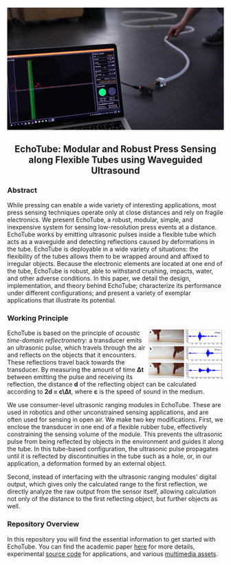 ![EchoTube](assets/media/cover.jpg)

<center><h2>EchoTube: Modular and Robust Press Sensing along Flexible Tubes using Waveguided Ultrasound</h2></center>

### Abstract

While pressing can enable a wide variety of interesting applications, most press sensing techniques operate only at close distances and rely on fragile electronics. We present EchoTube, a robust, modular, simple, and inexpensive system for sensing low-resolution press events at a distance. EchoTube works by emitting ultrasonic pulses inside a flexible tube which acts as a waveguide and detecting reflections caused by deformations in the tube. EchoTube is deployable in a wide variety of situations: the flexibility of the tubes allows them to be wrapped around and affixed to irregular objects. Because the electronic elements are located at one end of the tube, EchoTube is robust, able to withstand crushing, impacts, water, and other adverse conditions. In this paper, we detail the design, implementation, and theory behind EchoTube; characterize its performance under different configurations; and present a variety of exemplar applications that illustrate its potential.

### Working Principle

<img align="right" src="assets/media/position.jpg" width="35%">

EchoTube is based on the principle of *acoustic time-domain reflectrometry*: a transducer emits an ultrasonic pulse, which travels through the air and reflects on the objects that it encounters. These reflections travel back towards the transducer. By measuring the amount of time **Δt** between emitting the pulse and receiving its reflection, the distance **d** of the reflecting object can be calculated according to **2d = c\Δt**, where **c** is the speed of sound in the medium.

We use consumer-level ultrasonic ranging modules in EchoTube. These are used in robotics and other unconstrained sensing applications, and are often used for sensing in open air. We make two key modifications. First, we enclose the transducer in one end of a flexible rubber tube, effectively constraining the sensing volume of the module. This prevents the ultrasonic pulse from being reflected by objects in the environment and guides it along the tube. In this tube-based configuration, the ultrasonic pulse propagates until it is reflected by discontinuities in the tube such as a hole, or, in our application, a deformation formed by an external object.

Second, instead of interfacing with the ultrasonic ranging modules' digital output, which gives only the calculated range to the first reflection, we directly analyze the raw output from the sensor itself, allowing calculation not only of the distance to the first reflecting object, but further objects as well.

### Repository Overview

In this repository you will find the essential information to get started with EchoTube. You can find the academic paper [here](https://www.carlosetejada.com/s/EchoTube.pdf) for more details, experimental [source code](src) for applications, and various [multimedia assets](assets/media).
